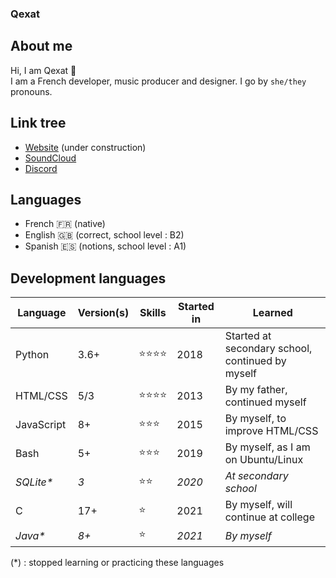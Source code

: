### Qexat

## About me

Hi, I am Qexat 👋  
I am a French developer, music producer and designer. I go by `she/they` pronouns.  

## Link tree

- [Website](https://qexat.com) (under construction)
- [SoundCloud](https://soundcloud.com/qexat)
- [Discord](https://discord.qexat.com/)

## Languages

- French 🇫🇷 (native)  
- English 🇬🇧 (correct, school level : B2)  
- Spanish 🇪🇸 (notions, school level : A1)  

## Development languages

| **Language** | **Version(s)** | **Skills** | **Started in** | **Learned** |
|--------------|----------------|------------|----------------|-------------|
| Python | 3.6+ | ⭐⭐⭐⭐ | 2018 | Started at secondary school, continued by myself |
| HTML/CSS | 5/3 | ⭐⭐⭐⭐ | 2013 | By my father, continued myself |
| JavaScript | 8+ | ⭐⭐⭐ | 2015 | By myself, to improve HTML/CSS |
| Bash | 5+ | ⭐⭐⭐ | 2019 | By myself, as I am on Ubuntu/Linux |
| *SQLite\** | *3* | ⭐⭐ | *2020* | *At secondary school* |
| C | 17+ | ⭐ | 2021 | By myself, will continue at college |
| *Java\** | *8+* | ⭐ | *2021* | *By myself* |

(*) : stopped learning or practicing these languages
